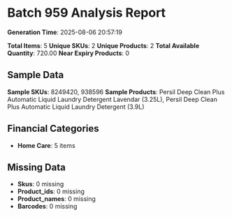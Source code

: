# Batch 959 Analysis Report

**Generation Time**: 2025-08-06 20:57:19

**Total Items**: 5
**Unique SKUs**: 2
**Unique Products**: 2
**Total Available Quantity**: 720.00
**Near Expiry Products**: 0

## Sample Data
**Sample SKUs**: 8249420, 938596
**Sample Products**: Persil Deep Clean Plus Automatic Liquid Laundry Detergent Lavendar (3.25L), Persil Deep Clean Plus Automatic Liquid Laundry Detergent (3.9L)

## Financial Categories
- **Home Care**: 5 items

## Missing Data
- **Skus**: 0 missing
- **Product_ids**: 0 missing
- **Product_names**: 0 missing
- **Barcodes**: 0 missing
